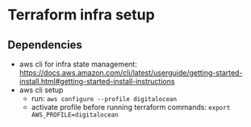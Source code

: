 # Terraform infra setup

## Dependencies
* aws cli for infra state management: https://docs.aws.amazon.com/cli/latest/userguide/getting-started-install.html#getting-started-install-instructions
* aws cli setup
    * run: `aws configure --profile digitalocean`
    * activate profile before running terraform commands: `export AWS_PROFILE=digitalocean`